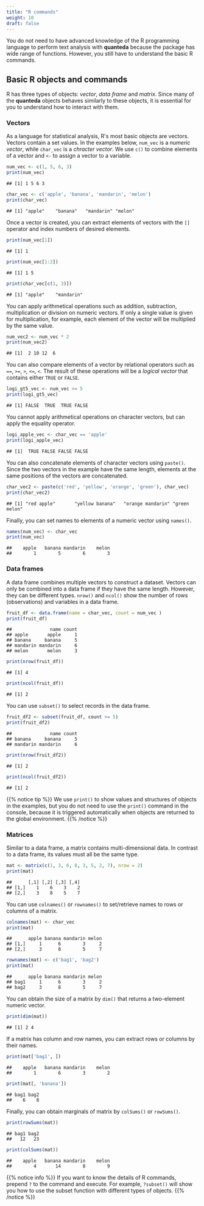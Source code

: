 ```yaml
---
title: "R commands"
weight: 10
draft: false
---
```


You do not need to have advanced knowledge of the R programming language to perform text analysis with **quanteda** because the package has wide range of functions. However, you still have to understand the basic R commands.

## Basic R objects and commands

R has three types of objects: *vector*, *data frame* and *matrix*. Since many of the **quanteda** objects behaves similarly to these objects, it is essential for you to understand how to interact with them.

### Vectors

As a language for statistical analysis, R's most basic objects are vectors. Vectors contain a set values. In the examples below, `num_vec` is a *numeric vector*, while `char_vec` is a *chracter vector*. We use `c()` to combine elements of a vector and `<-` to assign a vector to a variable. 


```r
num_vec <- c(1, 5, 6, 3)
print(num_vec)
```

```
## [1] 1 5 6 3
```

```r
char_vec <- c('apple', 'banana', 'mandarin', 'melon')
print(char_vec)
```

```
## [1] "apple"    "banana"   "mandarin" "melon"
```

Once a vector is created, you can extract elements of vectors with the `[]` operator and index numbers of desired elements.


```r
print(num_vec[1])
```

```
## [1] 1
```

```r
print(num_vec[1:2])
```

```
## [1] 1 5
```

```r
print(char_vec[c(1, 3)])
```

```
## [1] "apple"    "mandarin"
```

You can apply arithmetical operations such as addition, subtraction, multiplication or division on numeric vectors. If only a single value is given for multiplication, for example, each element of the vector will be multiplied by the same value.  


```r
num_vec2 <- num_vec * 2
print(num_vec2)
```

```
## [1]  2 10 12  6
```

You can also compare elements of a vector by relational operators such as `==`, `>=`, `>`, `<=`, `<`. The result of these operations will be a *logical vector* that contains either `TRUE` or `FALSE`.


```r
logi_gt5_vec <- num_vec >= 5
print(logi_gt5_vec)
```

```
## [1] FALSE  TRUE  TRUE FALSE
```

You cannot apply arithmetical operations on character vectors, but can apply the equality operator.


```r
logi_apple_vec <- char_vec == 'apple'
print(logi_apple_vec)
```

```
## [1]  TRUE FALSE FALSE FALSE
```

You can also concatenate elements of character vectors using `paste()`. Since the two vectors in the example have the same length, elements at the same positions of the vectors are concatenated. 


```r
char_vec2 <- paste(c('red', 'yellow', 'orange', 'green'), char_vec)
print(char_vec2)
```

```
## [1] "red apple"       "yellow banana"   "orange mandarin" "green melon"
```

Finally, you can set names to elements of a numeric vector using `names()`.


```r
names(num_vec) <- char_vec
print(num_vec)
```

```
##    apple   banana mandarin    melon 
##        1        5        6        3
```

### Data frames

A data frame combines multiple vectors to construct a dataset. Vectors can only be combined into a data frame if they have the same length. However, they can be different types. `nrow()` and `ncol()` show the number of rows (observations) and variables in a data frame.


```r
fruit_df <- data.frame(name = char_vec, count = num_vec )
print(fruit_df)
```

```
##              name count
## apple       apple     1
## banana     banana     5
## mandarin mandarin     6
## melon       melon     3
```

```r
print(nrow(fruit_df))
```

```
## [1] 4
```

```r
print(ncol(fruit_df))
```

```
## [1] 2
```

You can use `subset()` to select records in the data frame. 


```r
fruit_df2 <- subset(fruit_df, count >= 5)
print(fruit_df2)
```

```
##              name count
## banana     banana     5
## mandarin mandarin     6
```

```r
print(nrow(fruit_df2))
```

```
## [1] 2
```

```r
print(ncol(fruit_df2))
```

```
## [1] 2
```

{{% notice tip %}}
We use `print()` to show values and structures of objects in the examples, but you do not need to use the `print()` command in the console, because it is triggered automatically when objects are returned to the global environment.
{{% /notice %}}

### Matrices

Similar to a data frame, a matrix contains multi-dimensional data. In contrast to a data frame, its values must all be the same type.


```r
mat <- matrix(c(1, 3, 6, 8, 3, 5, 2, 7), nrow = 2)
print(mat)
```

```
##      [,1] [,2] [,3] [,4]
## [1,]    1    6    3    2
## [2,]    3    8    5    7
```

You can use `colnames()` or `rownames()` to set/retrieve names to rows or columns of a matrix.


```r
colnames(mat) <- char_vec
print(mat)
```

```
##      apple banana mandarin melon
## [1,]     1      6        3     2
## [2,]     3      8        5     7
```

```r
rownames(mat) <- c('bag1', 'bag2') 
print(mat)
```

```
##      apple banana mandarin melon
## bag1     1      6        3     2
## bag2     3      8        5     7
```

You can obtain the size of a matrix by `dim()` that returns a two-element numeric vector.


```r
print(dim(mat))
```

```
## [1] 2 4
```

If a matrix has column and row names, you can extract rows or columns by their names.


```r
print(mat['bag1', ])
```

```
##    apple   banana mandarin    melon 
##        1        6        3        2
```

```r
print(mat[, 'banana'])
```

```
## bag1 bag2 
##    6    8
```

Finally, you can obtain marginals of matrix by `colSums()` or `rowSums()`.


```r
print(rowSums(mat))
```

```
## bag1 bag2 
##   12   23
```

```r
print(colSums(mat))
```

```
##    apple   banana mandarin    melon 
##        4       14        8        9
```

{{% notice info %}}
If you want to know the details of R commands, prepend `?` to the command and execute. For example, `?subset()` will show you how to use the subset function with different types of objects.
{{% /notice %}}
